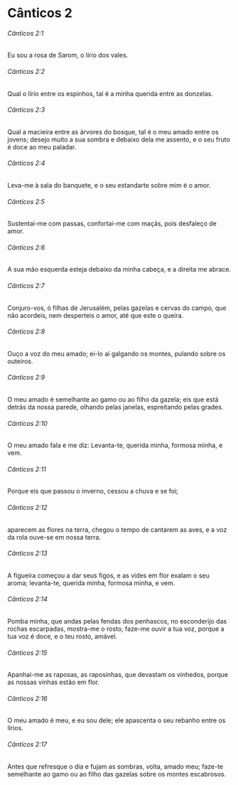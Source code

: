 # Cânticos 2

###### Cânticos 2:1

Eu sou a rosa de Sarom, o lírio dos vales.

###### Cânticos 2:2

Qual o lírio entre os espinhos, tal é a minha querida entre as donzelas.

###### Cânticos 2:3

Qual a macieira entre as árvores do bosque, tal é o meu amado entre os jovens; desejo muito a sua sombra e debaixo dela me assento, e o seu fruto é doce ao meu paladar.

###### Cânticos 2:4

Leva-me à sala do banquete, e o seu estandarte sobre mim é o amor.

###### Cânticos 2:5

Sustentai-me com passas, confortai-me com maçãs, pois desfaleço de amor.

###### Cânticos 2:6

A sua mão esquerda esteja debaixo da minha cabeça, e a direita me abrace.

###### Cânticos 2:7

Conjuro-vos, ó filhas de Jerusalém, pelas gazelas e cervas do campo, que não acordeis, nem desperteis o amor, até que este o queira.

###### Cânticos 2:8

Ouço a voz do meu amado; ei-lo aí galgando os montes, pulando sobre os outeiros.

###### Cânticos 2:9

O meu amado é semelhante ao gamo ou ao filho da gazela; eis que está detrás da nossa parede, olhando pelas janelas, espreitando pelas grades.

###### Cânticos 2:10

O meu amado fala e me diz: Levanta-te, querida minha, formosa minha, e vem.

###### Cânticos 2:11

Porque eis que passou o inverno, cessou a chuva e se foi;

###### Cânticos 2:12

aparecem as flores na terra, chegou o tempo de cantarem as aves, e a voz da rola ouve-se em nossa terra.

###### Cânticos 2:13

A figueira começou a dar seus figos, e as vides em flor exalam o seu aroma; levanta-te, querida minha, formosa minha, e vem.

###### Cânticos 2:14

Pomba minha, que andas pelas fendas dos penhascos, no esconderijo das rochas escarpadas, mostra-me o rosto, faze-me ouvir a tua voz, porque a tua voz é doce, e o teu rosto, amável.

###### Cânticos 2:15

Apanhai-me as raposas, as raposinhas, que devastam os vinhedos, porque as nossas vinhas estão em flor.

###### Cânticos 2:16

O meu amado é meu, e eu sou dele; ele apascenta o seu rebanho entre os lírios.

###### Cânticos 2:17

Antes que refresque o dia e fujam as sombras, volta, amado meu; faze-te semelhante ao gamo ou ao filho das gazelas sobre os montes escabrosos.

